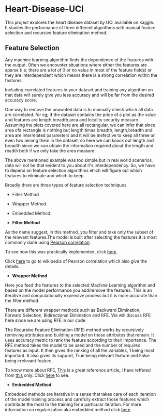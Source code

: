 # Heart-Disease-UCI
This project explores the heart disease dataset by UCI available on kaggle. It studies the performance of three different algorithms with manual feature selection and recursive feature elimination method.

## Feature Selection

Any machine learning algorithm finds the dependence of the features with the output. Often we encounter situations where either the features are sparse (i.e; there are a lot of 0 or no value in most of the feature fields) or they are interdependent which means there is a strong correlation within the features. 

Including correlated features in your dataset and training any algorithm on that data will surely give you less accuracy and will be far from the desired accuracy score.

One way to remove the unwanted data is to manually check which all data are correlated. for eg; if the dataset contains the price of a plot as the value and features are length,breadth,area and locality security measure. Assuming the plots covered here are all rectangular, we can infer that since area ofa rectangle is nothing but length times breadth, length,breadth and area are interrelated parameters and it will be inefective to keep all three or even two among them in the dataset, so here we can knock out length and breadth since we can obtain the information required about the length and readth both if we only take the area measure.

The above mentioned example was too simple but in real world scenarios, data will not be that evident to you about it's interdependency.
So, we have to depend on feature selection algorithms ehich will figure out which features to eliminate and which to keep.

Broadly there are three types of feature selection techniques
- Filter Method
- Wrapper Method
- Embedded Method

- **Filter Method**

As the name suggest, in this method, you filter and take only the subset of the relevant features.The model is built after selecting the features.it is most commonly done using [Pearson correlation](https://www.spss-tutorials.com/pearson-correlation-coefficient/).

To see how this was practically implemented, click [here](https://towardsdatascience.com/feature-selection-with-pandas-e3690ad8504b).

Click [here](https://en.wikipedia.org/wiki/Pearson_correlation_coefficient) to go to wikipedia of Pearson correlation which also give the details.

- **Wrapper Method**

Here you feed the features to the selected Machine Learning algorithm and based on the model performance you add/remove the features. This is an iterative and computationally expensive process but it is more accurate than the filter method.

There are different wrapper methods such as Backward Elimination, Forward Selection, Bidirectional Elimination and RFE. We will discuss  RFE here since we are using RFE in our code.

The Recursive Feature Elimination (RFE) method works by recursively removing attributes and building a model on those attributes that remain. It uses accuracy metric to rank the feature according to their importance. The RFE method takes the model to be used and the number of required features as input. It then gives the ranking of all the variables, 1 being most important. It also gives its support, True being relevant feature and False being irrelevant feature.

To know more about RFE, [This](https://towardsdatascience.com/feature-selection-with-pandas-e3690ad8504b) is a great reference article, i have reffered from [this](https://towardsdatascience.com/feature-selection-with-pandas-e3690ad8504b) only. Click [here](https://towardsdatascience.com/feature-selection-with-pandas-e3690ad8504b) to see.

- **Embedded Method**

Embedded methods are iterative in a sense that takes care of each iteration of the model training process and carefully extract those features which contribute the most to the training for a particular iteration.
For more information on regularization aka  embedded method click [here](https://towardsdatascience.com/feature-selection-with-pandas-e3690ad8504b).


